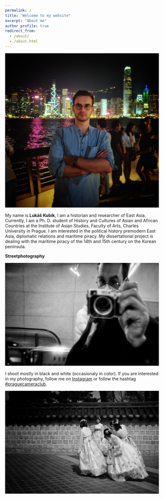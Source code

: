 ```yaml
---
permalink: /
title: "Welcome to my website"
excerpt: "About me"
author_profile: true
redirect_from: 
  - /about/
  - /about.html
---
```

<img src="images/profile.png">

My name is <b>Lukáš Kubík</b>, I am a historian and researcher of East Asia. Currently, I am a Ph. D. student of History and Cultures of Asian and African Countries at the Institute of Asian Studies, Faculty of Arts, Charles University in Prague. I am interested in the political history premodern East Asia, diplomatic relations and maritime piracy. My dissertational project is dealing with the maritime piracy of the 14th and 15th century on the Korean peninsula.

<b>Streetphotography</b>

<img src="images/93081C65-9026-4A4E-805C-07D0FECCEC2D-19987-000004C810A181FB.jpeg">

I shoot mostly in black and white (occasionaly in color). If you are interested in my photography, follow me on [Instagram](https://www.instagram.com/sifonkubik/) or follow the hashtag [#praguecameraclub](https://www.instagram.com/explore/tags/praguecameraclub/).

<img src="images/0A57D071-9FE2-4800-993B-407E0E1BD541-6336-00000197E2BEF0F5.jpeg">


